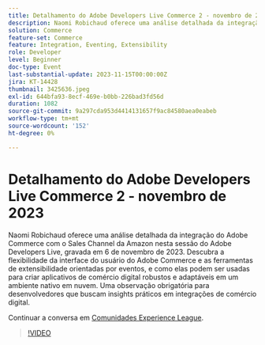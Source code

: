 ```yaml
---
title: Detalhamento do Adobe Developers Live Commerce 2 - novembro de 2023
description: Naomi Robichaud oferece uma análise detalhada da integração do Adobe Commerce com o Sales Channel da Amazon nesta sessão do Adobe Developers Live, gravada em 6 de novembro de 2023. Descubra a flexibilidade da interface do usuário do Adobe Commerce e as ferramentas de extensibilidade orientadas por eventos, e como elas podem ser usadas para criar aplicativos de comércio digital robustos e adaptáveis em um ambiente nativo em nuvem. Uma observação obrigatória para desenvolvedores que buscam insights práticos em integrações de comércio digital.
solution: Commerce
feature-set: Commerce
feature: Integration, Eventing, Extensibility
role: Developer
level: Beginner
doc-type: Event
last-substantial-update: 2023-11-15T00:00:00Z
jira: KT-14428
thumbnail: 3425636.jpeg
exl-id: 644bfa93-8ecf-469e-b0bb-226bad3fd56d
duration: 1082
source-git-commit: 9a297cda953d4414131657f9ac84580aea0eabeb
workflow-type: tm+mt
source-wordcount: '152'
ht-degree: 0%

---
```


# Detalhamento do Adobe Developers Live Commerce 2 - novembro de 2023

Naomi Robichaud oferece uma análise detalhada da integração do Adobe Commerce com o Sales Channel da Amazon nesta sessão do Adobe Developers Live, gravada em 6 de novembro de 2023. Descubra a flexibilidade da interface do usuário do Adobe Commerce e as ferramentas de extensibilidade orientadas por eventos, e como elas podem ser usadas para criar aplicativos de comércio digital robustos e adaptáveis em um ambiente nativo em nuvem. Uma observação obrigatória para desenvolvedores que buscam insights práticos em integrações de comércio digital.

Continuar a conversa em [Comunidades Experience League](https://adobe.ly/46M7lZK).

>[!VIDEO](https://video.tv.adobe.com/v/3425636/?learn=on)
